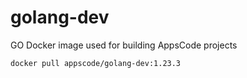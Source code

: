 # golang-dev

GO Docker image used for building AppsCode projects

```console
docker pull appscode/golang-dev:1.23.3
```
